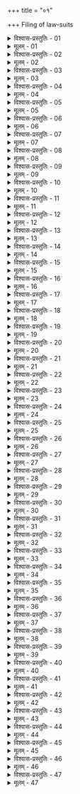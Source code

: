 +++
title = "०१"

+++
Filing of law-suits  

<details><summary>विश्वास-प्रस्तुतिः - 01</summary>

01 धर्मस्थाः त्रयः त्रयोऽमात्या जनपदसन्धिसङ्ग्रहणद्रोणमुखस्थानीयेषु व्यावहारिकान् अर्थान् कुर्युः
</details>

<details><summary>मूलम् - 01</summary>

01 धर्मस्थाः त्रयः त्रयोऽमात्या जनपदसन्धिसङ्ग्रहणद्रोणमुखस्थानीयेषु व्यावहारिकान् अर्थान् कुर्युः
</details>

<details><summary>विश्वास-प्रस्तुतिः - 02</summary>

02 तिरोहितान्तर्ऽगारनक्तारण्य उपध्य्।उपह्वरकृतांश्च व्यवहारान् प्रतिषेधयेयुः
</details>

<details><summary>मूलम् - 02</summary>

02 तिरोहितान्तर्ऽगारनक्तारण्य उपध्य्।उपह्वरकृतांश्च व्यवहारान् प्रतिषेधयेयुः
</details>

<details><summary>विश्वास-प्रस्तुतिः - 03</summary>

03 कर्तुः कारयितुः पूर्वः साहसदण्डः
</details>

<details><summary>मूलम् - 03</summary>

03 कर्तुः कारयितुः पूर्वः साहसदण्डः
</details>

<details><summary>विश्वास-प्रस्तुतिः - 04</summary>

04 श्रोतॄणां एक एकं प्रत्यर्धदण्डाः
</details>

<details><summary>मूलम् - 04</summary>

04 श्रोतॄणां एक एकं प्रत्यर्धदण्डाः
</details>

<details><summary>विश्वास-प्रस्तुतिः - 05</summary>

05 श्रद्धेयानां तु द्रव्यव्यपनयः
</details>

<details><summary>मूलम् - 05</summary>

05 श्रद्धेयानां तु द्रव्यव्यपनयः
</details>

<details><summary>विश्वास-प्रस्तुतिः - 06</summary>

06 परोक्षेणाधिक।ऋणग्रहणं अवक्तव्यकरा वा तिरोहिताः सिध्येयुः
</details>

<details><summary>मूलम् - 06</summary>

06 परोक्षेणाधिक।ऋणग्रहणं अवक्तव्यकरा वा तिरोहिताः सिध्येयुः
</details>

<details><summary>विश्वास-प्रस्तुतिः - 07</summary>

07 दायनिक्षेप उपनिधिविवाहयुक्ताः स्त्रीणां अनिष्कासिनीनां व्याधितानां चामूढसञ्ज्ञानां अन्तर्ऽगारकृताः सिध्येयुः
</details>

<details><summary>मूलम् - 07</summary>

07 दायनिक्षेप उपनिधिविवाहयुक्ताः स्त्रीणां अनिष्कासिनीनां व्याधितानां चामूढसञ्ज्ञानां अन्तर्ऽगारकृताः सिध्येयुः
</details>

<details><summary>विश्वास-प्रस्तुतिः - 08</summary>

08 साहसानुप्रवेशकलहविवाहराजनियोगयुक्ताः पूर्वरात्रव्यवहारिणां च रात्रिकृताः सिध्येयुः
</details>

<details><summary>मूलम् - 08</summary>

08 साहसानुप्रवेशकलहविवाहराजनियोगयुक्ताः पूर्वरात्रव्यवहारिणां च रात्रिकृताः सिध्येयुः
</details>

<details><summary>विश्वास-प्रस्तुतिः - 09</summary>

09 सार्थव्रजाश्रमव्याधचारणमध्येष्वरण्यचराणां अरण्यकृताः सिध्येयुः
</details>

<details><summary>मूलम् - 09</summary>

09 सार्थव्रजाश्रमव्याधचारणमध्येष्वरण्यचराणां अरण्यकृताः सिध्येयुः
</details>

<details><summary>विश्वास-प्रस्तुतिः - 10</summary>

10 गूढाजीविषु च उपधिकृताः सिध्येयुः
</details>

<details><summary>मूलम् - 10</summary>

10 गूढाजीविषु च उपधिकृताः सिध्येयुः
</details>

<details><summary>विश्वास-प्रस्तुतिः - 11</summary>

11 मिथःसमवाये च उपह्वरकृताः सिध्येयुः
</details>

<details><summary>मूलम् - 11</summary>

11 मिथःसमवाये च उपह्वरकृताः सिध्येयुः
</details>

<details><summary>विश्वास-प्रस्तुतिः - 12</summary>

12 अतोऽन्यथा न सिध्येयुः, अपाश्रयवद्भिश्च कृताः, पितृमता पुत्रेण, पित्रा पुत्रवता, निष्कुलेन भ्रात्रा, कनिष्ठेनाविभक्तांशेन, पतिमत्या पुत्रवत्या च स्त्रिया, दासाहितकाभ्यां, अप्राप्तातीतव्यवहाराभ्यां, अभिशस्तप्रव्रजितन्यङ्गव्यसनिभिश्च, अन्यत्र निषृष्टव्यवहारेभ्यः
</details>

<details><summary>मूलम् - 12</summary>

12 अतोऽन्यथा न सिध्येयुः, अपाश्रयवद्भिश्च कृताः, पितृमता पुत्रेण, पित्रा पुत्रवता, निष्कुलेन भ्रात्रा, कनिष्ठेनाविभक्तांशेन, पतिमत्या पुत्रवत्या च स्त्रिया, दासाहितकाभ्यां, अप्राप्तातीतव्यवहाराभ्यां, अभिशस्तप्रव्रजितन्यङ्गव्यसनिभिश्च, अन्यत्र निषृष्टव्यवहारेभ्यः
</details>

<details><summary>विश्वास-प्रस्तुतिः - 13</summary>

13 तत्रापि क्रुद्धेनार्तेन मत्तेन उन्मत्तेनावगृहीतेन वा कृता व्यवहारा न सिध्येयुः
</details>

<details><summary>मूलम् - 13</summary>

13 तत्रापि क्रुद्धेनार्तेन मत्तेन उन्मत्तेनावगृहीतेन वा कृता व्यवहारा न सिध्येयुः
</details>

<details><summary>विश्वास-प्रस्तुतिः - 14</summary>

14 कर्तृकारयितृश्रोतॄणां पृथग् यथा उक्ता दण्डाः
</details>

<details><summary>मूलम् - 14</summary>

14 कर्तृकारयितृश्रोतॄणां पृथग् यथा उक्ता दण्डाः
</details>

<details><summary>विश्वास-प्रस्तुतिः - 15</summary>

15 स्वे स्वे तु वर्गे देशे काले च स्वकरणकृताः सम्पूर्णाचाराः शुद्धदेशा दृष्टरूपलक्षणप्रमाणगुणाः सर्वव्यवहाराः सिध्येयुः
</details>

<details><summary>मूलम् - 15</summary>

15 स्वे स्वे तु वर्गे देशे काले च स्वकरणकृताः सम्पूर्णाचाराः शुद्धदेशा दृष्टरूपलक्षणप्रमाणगुणाः सर्वव्यवहाराः सिध्येयुः
</details>

<details><summary>विश्वास-प्रस्तुतिः - 16</summary>

16 पश्चिमं च एषां करणं आदेशाधिवर्जं श्रद्धेयम् इति व्यवहारस्थापना ।
</details>

<details><summary>मूलम् - 16</summary>

16 पश्चिमं च एषां करणं आदेशाधिवर्जं श्रद्धेयम् इति व्यवहारस्थापना ।
</details>

<details><summary>विश्वास-प्रस्तुतिः - 17</summary>

17 संवत्सरं ऋतुं मासं पक्षं दिवसं करणं अधिकरणं ऋणं वेदकावेदकयोः कृतसमर्थावस्थयोर्देशग्रामजातिगोत्रनामकर्माणि चाभिलिख्य वादिप्रतिवादिप्रश्नान् अर्थानुपूर्व्या निवेशयेत्
</details>

<details><summary>मूलम् - 17</summary>

17 संवत्सरं ऋतुं मासं पक्षं दिवसं करणं अधिकरणं ऋणं वेदकावेदकयोः कृतसमर्थावस्थयोर्देशग्रामजातिगोत्रनामकर्माणि चाभिलिख्य वादिप्रतिवादिप्रश्नान् अर्थानुपूर्व्या निवेशयेत्
</details>

<details><summary>विश्वास-प्रस्तुतिः - 18</summary>

18 निविष्टांश्चावेक्षेत
</details>

<details><summary>मूलम् - 18</summary>

18 निविष्टांश्चावेक्षेत
</details>

<details><summary>विश्वास-प्रस्तुतिः - 19</summary>

19 निबद्धं वादं उत्सृज्यान्यं वादं सङ्क्रामति, पूर्व उक्तं पश्चिमेनार्थेन नाभिसन्धत्ते, परवाक्यं अनभिग्राह्यं अभिग्राह्यावतिष्ठते, प्रतिज्ञाय देशं निर्दिश इत्युक्ते न निर्दिशति, हीनदेशं अदेशं वा निर्दिशति, निर्दिष्टाद् देशाद् अन्यं देशं उपस्थापयति, उपस्थिते देशेऽर्थवचनं न एवं इत्यपव्ययते, साक्षिभिरवधृतं न इच्छति, असम्भाष्ये देशे साक्षिभिर्मिथः सम्भाषते, इति परा उक्तहेतवः
</details>

<details><summary>मूलम् - 19</summary>

19 निबद्धं वादं उत्सृज्यान्यं वादं सङ्क्रामति, पूर्व उक्तं पश्चिमेनार्थेन नाभिसन्धत्ते, परवाक्यं अनभिग्राह्यं अभिग्राह्यावतिष्ठते, प्रतिज्ञाय देशं निर्दिश इत्युक्ते न निर्दिशति, हीनदेशं अदेशं वा निर्दिशति, निर्दिष्टाद् देशाद् अन्यं देशं उपस्थापयति, उपस्थिते देशेऽर्थवचनं न एवं इत्यपव्ययते, साक्षिभिरवधृतं न इच्छति, असम्भाष्ये देशे साक्षिभिर्मिथः सम्भाषते, इति परा उक्तहेतवः
</details>

<details><summary>विश्वास-प्रस्तुतिः - 20</summary>

20 परा उक्तदण्डः पञ्चबन्धः
</details>

<details><summary>मूलम् - 20</summary>

20 परा उक्तदण्डः पञ्चबन्धः
</details>

<details><summary>विश्वास-प्रस्तुतिः - 21</summary>

21 स्वयंवादिदण्डो दशबन्धः
</details>

<details><summary>मूलम् - 21</summary>

21 स्वयंवादिदण्डो दशबन्धः
</details>

<details><summary>विश्वास-प्रस्तुतिः - 22</summary>

22 पुरुषभृतिरष्टांशः
</details>

<details><summary>मूलम् - 22</summary>

22 पुरुषभृतिरष्टांशः
</details>

<details><summary>विश्वास-प्रस्तुतिः - 23</summary>

23 पथिभक्तं अर्घविशेषतः
</details>

<details><summary>मूलम् - 23</summary>

23 पथिभक्तं अर्घविशेषतः
</details>

<details><summary>विश्वास-प्रस्तुतिः - 24</summary>

24 तद् उभयं नियम्यो दद्यात्
</details>

<details><summary>मूलम् - 24</summary>

24 तद् उभयं नियम्यो दद्यात्
</details>

<details><summary>विश्वास-प्रस्तुतिः - 25</summary>

25 अभियुक्तो न प्रत्यभियुञ्जीत, अन्यत्र कलहसाहससार्थसमवायेभ्यः
</details>

<details><summary>मूलम् - 25</summary>

25 अभियुक्तो न प्रत्यभियुञ्जीत, अन्यत्र कलहसाहससार्थसमवायेभ्यः
</details>

<details><summary>विश्वास-प्रस्तुतिः - 26</summary>

26 न चाभियुक्तेऽभियोगेऽस्ति
</details>

<details><summary>मूलम् - 26</summary>

26 न चाभियुक्तेऽभियोगेऽस्ति
</details>

<details><summary>विश्वास-प्रस्तुतिः - 27</summary>

27 अभियोक्ता चेत् प्रत्युक्तः तद्ऽहरेव न प्रतिब्रूयात् परा उक्तः स्यात्
</details>

<details><summary>मूलम् - 27</summary>

27 अभियोक्ता चेत् प्रत्युक्तः तद्ऽहरेव न प्रतिब्रूयात् परा उक्तः स्यात्
</details>

<details><summary>विश्वास-प्रस्तुतिः - 28</summary>

28 कृतकार्यविनिश्चयो ह्यभियोक्ता नाभियुक्तः
</details>

<details><summary>मूलम् - 28</summary>

28 कृतकार्यविनिश्चयो ह्यभियोक्ता नाभियुक्तः
</details>

<details><summary>विश्वास-प्रस्तुतिः - 29</summary>

29 तस्याप्रतिब्रुवतः त्रिरात्रं सप्तरात्रं इति
</details>

<details><summary>मूलम् - 29</summary>

29 तस्याप्रतिब्रुवतः त्रिरात्रं सप्तरात्रं इति
</details>

<details><summary>विश्वास-प्रस्तुतिः - 30</summary>

30 अत ऊर्ध्वं त्रिपणावरार्ध्यं द्वादशपणपरं दण्डं कुर्यात्
</details>

<details><summary>मूलम् - 30</summary>

30 अत ऊर्ध्वं त्रिपणावरार्ध्यं द्वादशपणपरं दण्डं कुर्यात्
</details>

<details><summary>विश्वास-प्रस्तुतिः - 31</summary>

31 त्रिपक्षाद् ऊर्ध्वं अप्रतिब्रुवतः परा उक्तदण्डं कृत्वा यान्यस्य द्रव्याणि स्युः ततोऽभियोक्तारं प्रतिपादयेद्, अन्यत्र वृत्त्य्।उपकरणेभ्यः
</details>

<details><summary>मूलम् - 31</summary>

31 त्रिपक्षाद् ऊर्ध्वं अप्रतिब्रुवतः परा उक्तदण्डं कृत्वा यान्यस्य द्रव्याणि स्युः ततोऽभियोक्तारं प्रतिपादयेद्, अन्यत्र वृत्त्य्।उपकरणेभ्यः
</details>

<details><summary>विश्वास-प्रस्तुतिः - 32</summary>

32 तद् एव निष्पततोऽभियुक्तस्य कुर्यात्
</details>

<details><summary>मूलम् - 32</summary>

32 तद् एव निष्पततोऽभियुक्तस्य कुर्यात्
</details>

<details><summary>विश्वास-प्रस्तुतिः - 33</summary>

33 अभियोक्तुर्निष्पातसमकालः परा उक्तभावः
</details>

<details><summary>मूलम् - 33</summary>

33 अभियोक्तुर्निष्पातसमकालः परा उक्तभावः
</details>

<details><summary>विश्वास-प्रस्तुतिः - 34</summary>

34 प्रेतस्य व्यसनिनो वा साक्षिवचनं असारम्
</details>

<details><summary>मूलम् - 34</summary>

34 प्रेतस्य व्यसनिनो वा साक्षिवचनं असारम्
</details>

<details><summary>विश्वास-प्रस्तुतिः - 35</summary>

35 अभियोक्ता दण्डं दत्त्वा कर्म कारयेत्
</details>

<details><summary>मूलम् - 35</summary>

35 अभियोक्ता दण्डं दत्त्वा कर्म कारयेत्
</details>

<details><summary>विश्वास-प्रस्तुतिः - 36</summary>

36 आधिं वा स कामं प्रवेशयेत्
</details>

<details><summary>मूलम् - 36</summary>

36 आधिं वा स कामं प्रवेशयेत्
</details>

<details><summary>विश्वास-प्रस्तुतिः - 37</summary>

37 रक्षोघ्नरक्षितं वा कर्मणा प्रतिपादयेद्, अन्यत्र ब्राह्मणात्
</details>

<details><summary>मूलम् - 37</summary>

37 रक्षोघ्नरक्षितं वा कर्मणा प्रतिपादयेद्, अन्यत्र ब्राह्मणात्
</details>

<details><summary>विश्वास-प्रस्तुतिः - 38</summary>

38ab चतुर्वर्णाश्रमस्यायं लोकस्याचाररक्षणात् ।  
38chd नश्यतां सर्वधर्माणां राजा धर्मप्रवर्तकः
</details>

<details><summary>मूलम् - 38</summary>

38ab चतुर्वर्णाश्रमस्यायं लोकस्याचाररक्षणात् ।  
38chd नश्यतां सर्वधर्माणां राजा धर्मप्रवर्तकः
</details>

<details><summary>विश्वास-प्रस्तुतिः - 39</summary>

39ab धर्मश्च व्यवहारश्च चरित्रं राजशासनम् ।  
39chd विवादार्थश्चतुष्पादः पश्चिमः पूर्वबाधकः
</details>

<details><summary>मूलम् - 39</summary>

39ab धर्मश्च व्यवहारश्च चरित्रं राजशासनम् ।  
39chd विवादार्थश्चतुष्पादः पश्चिमः पूर्वबाधकः
</details>

<details><summary>विश्वास-प्रस्तुतिः - 40</summary>

40ab तत्र सत्ये स्थितो धर्मो व्यवहारः तु साक्षिषु ।  
40chd चरित्रं सङ्ग्रहे पुंसां राज्ञां आज्ञा तु शासनम्
</details>

<details><summary>मूलम् - 40</summary>

40ab तत्र सत्ये स्थितो धर्मो व्यवहारः तु साक्षिषु ।  
40chd चरित्रं सङ्ग्रहे पुंसां राज्ञां आज्ञा तु शासनम्
</details>

<details><summary>विश्वास-प्रस्तुतिः - 41</summary>

41ab राज्ञः स्वधर्मः स्वर्गाय प्रजा धर्मेण रक्षितुः ।  
41chd अरक्षितुर्वा क्षेप्तुर्वा मिथ्यादण्डं अतोऽन्यथा
</details>

<details><summary>मूलम् - 41</summary>

41ab राज्ञः स्वधर्मः स्वर्गाय प्रजा धर्मेण रक्षितुः ।  
41chd अरक्षितुर्वा क्षेप्तुर्वा मिथ्यादण्डं अतोऽन्यथा
</details>

<details><summary>विश्वास-प्रस्तुतिः - 42</summary>

42ab दण्डो हि केवलो लोकं परं च इमं च रक्षति ।  
42chd राज्ञा पुत्रे च शत्रौ च यथादोषं समं धृतः
</details>

<details><summary>मूलम् - 42</summary>

42ab दण्डो हि केवलो लोकं परं च इमं च रक्षति ।  
42chd राज्ञा पुत्रे च शत्रौ च यथादोषं समं धृतः
</details>

<details><summary>विश्वास-प्रस्तुतिः - 43</summary>

43ab अनुशासद्द् हि धर्मेण व्यवहारेण संस्थया ।  
43chd न्यायेन च चतुर्थेन चतुर्ऽन्तां वा महीं जयेत्
</details>

<details><summary>मूलम् - 43</summary>

43ab अनुशासद्द् हि धर्मेण व्यवहारेण संस्थया ।  
43chd न्यायेन च चतुर्थेन चतुर्ऽन्तां वा महीं जयेत्
</details>

<details><summary>विश्वास-प्रस्तुतिः - 44</summary>

44ab संस्था या धर्मशास्त्रेण शास्त्रं वा व्यावहारिकम् ।  
44chd यस्मिन्न् अर्थे विरुध्येत धर्मेणार्थं विनिर्णयेत्
</details>

<details><summary>मूलम् - 44</summary>

44ab संस्था या धर्मशास्त्रेण शास्त्रं वा व्यावहारिकम् ।  
44chd यस्मिन्न् अर्थे विरुध्येत धर्मेणार्थं विनिर्णयेत्
</details>

<details><summary>विश्वास-प्रस्तुतिः - 45</summary>

45ab शास्त्रं विप्रतिपद्येत धर्मे न्यायेन केनचित् ।  
45chd न्यायः तत्र प्रमाणं स्यात् तत्र पाठो हि नश्यति
</details>

<details><summary>मूलम् - 45</summary>

45ab शास्त्रं विप्रतिपद्येत धर्मे न्यायेन केनचित् ।  
45chd न्यायः तत्र प्रमाणं स्यात् तत्र पाठो हि नश्यति
</details>

<details><summary>विश्वास-प्रस्तुतिः - 46</summary>

46ab दृष्टदोषः स्वयंवादः स्वपक्षपरपक्षयोः ।  
46chd अनुयोगार्जवं हेतुः शपथश्चार्थसाधकः
</details>

<details><summary>मूलम् - 46</summary>

46ab दृष्टदोषः स्वयंवादः स्वपक्षपरपक्षयोः ।  
46chd अनुयोगार्जवं हेतुः शपथश्चार्थसाधकः
</details>

<details><summary>विश्वास-प्रस्तुतिः - 47</summary>

47ab पूर्व उत्तरार्थव्याघाते साक्षिवक्तव्यकारणे ।  
47chd चारहस्ताच्च निष्पाते प्रदेष्टव्यः पराजयः  (इति)
</details>

<details><summary>मूलम् - 47</summary>

47ab पूर्व उत्तरार्थव्याघाते साक्षिवक्तव्यकारणे ।  
47chd चारहस्ताच्च निष्पाते प्रदेष्टव्यः पराजयः  (इति)
</details>
